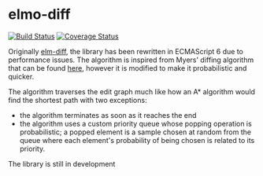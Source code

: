 # elmo-diff

[![Build Status](https://travis-ci.org/geezee/elmo-diff.svg?branch=master)](https://travis-ci.org/geezee/elmo-diff)
[![Coverage Status](https://coveralls.io/repos/github/geezee/elmo-diff/badge.svg)](https://coveralls.io/github/geezee/elmo-diff)

Originally [elm-diff](../../../elm-diff), the library has been rewritten in ECMAScript 6
due to performance issues. The algorithm is inspired from Myers' diffing algorithm
that can be found [here](https://neil.fraser.name/writing/diff/myers.pdf), however
it is modified to make it probabilistic and quicker.

The algorithm traverses the edit graph much like how an A\* algorithm would find
the shortest path with two exceptions:
- the algorithm terminates as soon as it reaches the end
- the algorithm uses a custom priority queue whose popping operation is probabilistic;
  a popped element is a sample chosen at random from the queue where each element's
  probability of being chosen is related to its priority.

The library is still in development
